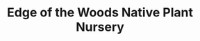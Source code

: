 ---
title: "Edge of the Woods Native Plant Nursery"
url: /orefield/edge-of-the-woods-native-plant-nursery/
shop: garden centre
---